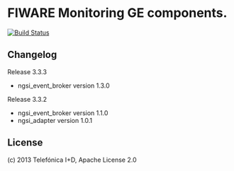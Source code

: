# FIWARE Monitoring GE components.
[![Build Status](https://travis-ci.org/pratid/fiware-monitoring.svg)](https://travis-ci.org/pratid/fiware-monitoring)

## Changelog

Release 3.3.3

* ngsi_event_broker version 1.3.0

Release 3.3.2

* ngsi_event_broker version 1.1.0
* ngsi_adapter version 1.0.1

## License

(c) 2013 Telefónica I+D, Apache License 2.0
